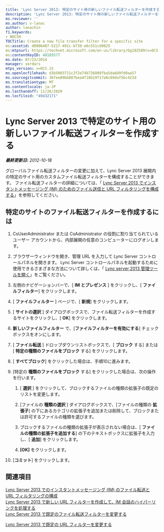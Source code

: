 ```yaml
---
title: 'Lync Server 2013: 特定のサイト用の新しいファイル転送フィルターを作成する'
description: 'Lync Server 2013: 特定のサイト用の新しいファイル転送フィルターを作成します。'
ms.reviewer: ''
ms.author: v-lanac
author: lanachin
f1.keywords:
- NOCSH
TOCTitle: Create a new file transfer filter for a specific site
ms:assetid: d0006487-5217-491c-b730-e6c551cd9825
ms:mtpsurl: https://technet.microsoft.com/en-us/library/Gg182589(v=OCS.15)
ms:contentKeyID: 48185577
ms.date: 07/23/2014
manager: serdars
mtps_version: v=OCS.15
ms.openlocfilehash: d3b5003711c2f2e74b726809fba5da6d9fd0aa57
ms.sourcegitcommit: 36fee89bb887bea4f18b19f17a8c69daf5bc423d
ms.translationtype: MT
ms.contentlocale: ja-JP
ms.lasthandoff: 11/26/2020
ms.locfileid: "49432171"
---
```

# <a name="create-a-new-file-transfer-filter-in-lync-server-2013-for-a-specific-site"></a>Lync Server 2013 で特定のサイト用の新しいファイル転送フィルターを作成する

<div data-xmlns="http://www.w3.org/1999/xhtml">

<div class="topic" data-xmlns="http://www.w3.org/1999/xhtml" data-msxsl="urn:schemas-microsoft-com:xslt" data-cs="https://msdn.microsoft.com/">

<div data-asp="https://msdn2.microsoft.com/asp">



</div>

<div id="mainSection">

<div id="mainBody">

<span> </span>

_**最終更新日:** 2012-10-18_

グローバルファイル転送フィルターの変更に加えて、Lync Server 2013 展開内の特定のサイト用のカスタムファイル転送フィルターを構成することができます。 ファイル転送フィルターの詳細については、「 [Lync Server 2013 でインスタントメッセージング (IM) のためのファイル送信と URL フィルタリングを構成する](lync-server-2013-configuring-file-transfer-and-url-filtering-for-instant-messaging-im.md)」を参照してください。

<div>

## <a name="to-create-a-file-transfer-filter-for-a-specific-site"></a>特定のサイトのファイル転送フィルターを作成するには

1.  CsUserAdministrator または CsAdministrator の役割に割り当てられているユーザー アカウントから、内部展開の任意のコンピューターにログオンします。

2.  ブラウザーウィンドウを開き、管理 URL を入力して Lync Server コントロールパネルを開きます。 Lync Server コントロールパネルを起動するために使用できるさまざまな方法について詳しくは、「 [Lync server 2013 管理ツールを開く](lync-server-2013-open-lync-server-administrative-tools.md)」をご覧ください。

3.  左側のナビゲーションバーで、[ **IM とプレゼンス** ] をクリックし、[ **ファイルフィルター**] をクリックします。

4.  [ **ファイルフィルター** ] ページで、[ **新規**] をクリックします。

5.  [ **サイトの選択** ] ダイアログボックスで、ファイル転送フィルターを作成するサイトをクリックし、[ **OK**] をクリックします。

6.  **新しいファイルフィルター** で、[**ファイルフィルターを有効にする**] チェックボックスをオンにします。

7.  [ **ファイル転送** ] ドロップダウンリストボックスで、[ **ブロック** する] または [ **特定の種類のファイルをブロック** する] をクリックします。

8.  [ **すべてブロック**] をクリックした場合は、手順10に進みます。

9.  [特定の **種類のファイルをブロック** する] をクリックした場合は、次の操作を行います。
    
    1.  [ **選択** ] をクリックして、ブロックするファイルの種類の拡張子の既定のリストを変更します。
    
    2.  [ファイルの **種類の選択** ] ダイアログボックスで、[ファイルの種類の **拡張子**] の下にあるカテゴリの拡張子を追加または削除して、ブロックまたは許可するファイルの種類を選びます。
    
    3.  ブロックするファイルの種類の拡張子が表示されない場合は、[ **ファイルの種類の拡張子を追加する**] の下のテキストボックスに拡張子を入力し、[ **追加**] をクリックします。
    
    4.  **[OK]** をクリックします。

10. [**コミット**] をクリックします。

</div>

<div>

## <a name="see-also"></a>関連項目


[Lync Server 2013 でのインスタントメッセージング (IM) のファイル転送と URL フィルタリングの構成](lync-server-2013-configuring-file-transfer-and-url-filtering-for-instant-messaging-im.md)  
[Lync Server 2013 で新しい URL フィルターを作成して、IM 会話のハイパーリンクを処理する](lync-server-2013-create-a-new-url-filter-to-handle-hyperlinks-in-im-conversations.md)  
[Lync Server 2013 で既定のファイル転送フィルターを変更する](lync-server-2013-modify-the-default-file-transfer-filter.md)  


[Lync Server 2013 で既定の URL フィルターを変更する](lync-server-2013-modify-the-default-url-filter.md)  
  

</div>

</div>

<span> </span>

</div>

</div>

</div>

